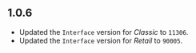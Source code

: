 ## 1.0.6

- Updated the `Interface` version for _Classic_ to `11306`.
- Updated the `Interface` version for _Retail_ to `90005`.
